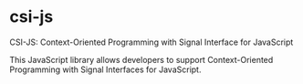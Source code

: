 # csi-js
CSI-JS: Context-Oriented Programming with Signal Interface for JavaScript

This JavaScript library allows developers to support Context-Oriented Programming with Signal Interfaces for JavaScript.
